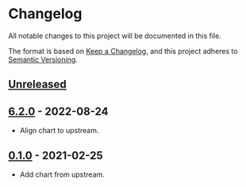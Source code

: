 # Changelog

All notable changes to this project will be documented in this file.

The format is based on [Keep a Changelog](https://keepachangelog.com/en/1.0.0/),
and this project adheres to [Semantic Versioning](https://semver.org/spec/v2.0.0.html).

## [Unreleased]

## [6.2.0] - 2022-08-24

- Align chart to upstream.

## [0.1.0] - 2021-02-25

- Add chart from upstream.

[Unreleased]: https://github.com/giantswarm/goldilocks-app/compare/v6.2.0...HEAD
[6.2.0]: https://github.com/giantswarm/goldilocks-app/compare/v0.1.0...v6.2.0
[0.1.0]: https://github.com/giantswarm/goldilocks-app/releases/tag/v0.1.0
